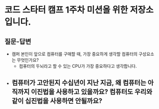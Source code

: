 # 코드 스타터 캠프 1주차 미션을 위한 저장소입니다.

## 질문-답변
- 캠퍼 본인이 앞으로 컴퓨터를 구매할 때, 가장 중요하게 생각할 컴퓨터의 구성요소는 무엇인가요?
    - 컴퓨터의 두뇌라고 할 수 있는 CPU가 가장 중요하다고 생각합니다.
- 컴퓨터가 고안된지 수십년이 지난 지금, 왜 컴퓨터는 아직까지 이진법을 사용하고 있을까요? 컴퓨터도 우리와 같이 십진법을 사용하면 안될까요?
    - 
